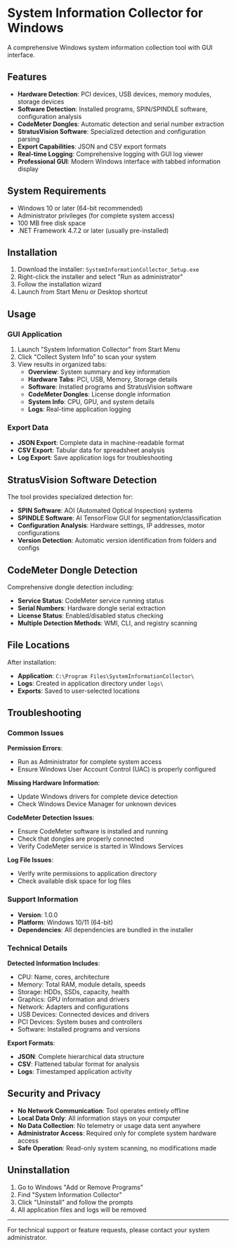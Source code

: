 # System Information Collector for Windows

A comprehensive Windows system information collection tool with GUI interface.

## Features

- **Hardware Detection**: PCI devices, USB devices, memory modules, storage devices
- **Software Detection**: Installed programs, SPIN/SPINDLE software, configuration analysis
- **CodeMeter Dongles**: Automatic detection and serial number extraction
- **StratusVision Software**: Specialized detection and configuration parsing
- **Export Capabilities**: JSON and CSV export formats
- **Real-time Logging**: Comprehensive logging with GUI log viewer
- **Professional GUI**: Modern Windows interface with tabbed information display

## System Requirements

- Windows 10 or later (64-bit recommended)
- Administrator privileges (for complete system access)
- 100 MB free disk space
- .NET Framework 4.7.2 or later (usually pre-installed)

## Installation

1. Download the installer: `SystemInformationCollector_Setup.exe`
2. Right-click the installer and select "Run as administrator"
3. Follow the installation wizard
4. Launch from Start Menu or Desktop shortcut

## Usage

### GUI Application
1. Launch "System Information Collector" from Start Menu
2. Click "Collect System Info" to scan your system
3. View results in organized tabs:
   - **Overview**: System summary and key information
   - **Hardware Tabs**: PCI, USB, Memory, Storage details
   - **Software**: Installed programs and StratusVision software
   - **CodeMeter Dongles**: License dongle information
   - **System Info**: CPU, GPU, and system details
   - **Logs**: Real-time application logging

### Export Data
- **JSON Export**: Complete data in machine-readable format
- **CSV Export**: Tabular data for spreadsheet analysis
- **Log Export**: Save application logs for troubleshooting

## StratusVision Software Detection

The tool provides specialized detection for:
- **SPIN Software**: AOI (Automated Optical Inspection) systems
- **SPINDLE Software**: AI TensorFlow GUI for segmentation/classification
- **Configuration Analysis**: Hardware settings, IP addresses, motor configurations
- **Version Detection**: Automatic version identification from folders and configs

## CodeMeter Dongle Detection

Comprehensive dongle detection including:
- **Service Status**: CodeMeter service running status
- **Serial Numbers**: Hardware dongle serial extraction
- **License Status**: Enabled/disabled status checking
- **Multiple Detection Methods**: WMI, CLI, and registry scanning

## File Locations

After installation:
- **Application**: `C:\Program Files\SystemInformationCollector\`
- **Logs**: Created in application directory under `logs\`
- **Exports**: Saved to user-selected locations

## Troubleshooting

### Common Issues

**Permission Errors**:
- Run as Administrator for complete system access
- Ensure Windows User Account Control (UAC) is properly configured

**Missing Hardware Information**:
- Update Windows drivers for complete device detection
- Check Windows Device Manager for unknown devices

**CodeMeter Detection Issues**:
- Ensure CodeMeter software is installed and running
- Check that dongles are properly connected
- Verify CodeMeter service is started in Windows Services

**Log File Issues**:
- Verify write permissions to application directory
- Check available disk space for log files

### Support Information

- **Version**: 1.0.0
- **Platform**: Windows 10/11 (64-bit)
- **Dependencies**: All dependencies are bundled in the installer

### Technical Details

**Detected Information Includes**:
- CPU: Name, cores, architecture
- Memory: Total RAM, module details, speeds
- Storage: HDDs, SSDs, capacity, health
- Graphics: GPU information and drivers
- Network: Adapters and configurations
- USB Devices: Connected devices and drivers
- PCI Devices: System buses and controllers
- Software: Installed programs and versions

**Export Formats**:
- **JSON**: Complete hierarchical data structure
- **CSV**: Flattened tabular format for analysis
- **Logs**: Timestamped application activity

## Security and Privacy

- **No Network Communication**: Tool operates entirely offline
- **Local Data Only**: All information stays on your computer
- **No Data Collection**: No telemetry or usage data sent anywhere
- **Administrator Access**: Required only for complete system hardware access
- **Safe Operation**: Read-only system scanning, no modifications made

## Uninstallation

1. Go to Windows "Add or Remove Programs"
2. Find "System Information Collector"
3. Click "Uninstall" and follow the prompts
4. All application files and logs will be removed

---

For technical support or feature requests, please contact your system administrator.
